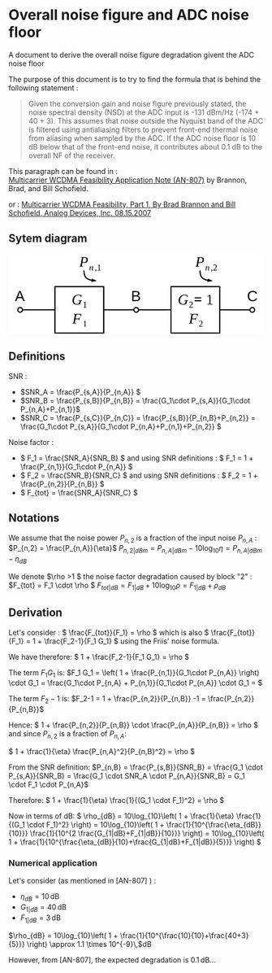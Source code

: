 # Overall noise figure and ADC noise floor
A document to derive the overall noise figure degradation givent the ADC noise floor

The purpose of this document is to try to find the formula that is behind the following statement : 
> Given the conversion gain and noise figure previously stated, the noise spectral density (NSD) at the
ADC input is -131 dBm/Hz (-174 + 40 + 3). 
This assumes that noise outside the Nyquist band of the ADC is filtered using antialiasing filters to prevent front-end thermal noise from aliasing when sampled by the ADC. 
If the ADC noise floor is 10 dB below that of the front-end noise, it contributes about 0.1 dB to the overall NF of the receiver.

This paragraph can be found in :  
[Multicarrier WCDMA Feasibility Application Note (AN-807)](https://www.analog.com/media/en/technical-documentation/application-notes/58327589985769549305955624592an_807_0.pdf)
by Brannon, Brad, and Bill Schofield.

or : 
[Multicarrier WCDMA Feasibility, Part 1, By Brad Brannon and Bill Schofield, Analog Devices, Inc.  08.15.2007](https://www.eetimes.com/multicarrier-wcdma-feasibility-part-1/)

## Sytem diagram

![System diagram](odgs/SystemBlockDiagram.svg)

## Definitions

SNR : 
- $SNR_A = \frac{P_{s,A}}{P_{n,A}} $
- $SNR_B = \frac{P_{s,B}}{P_{n,B}} = \frac{G_1\cdot P_{s,A}}{G_1\cdot P_{n,A}+P_{n,1}}$
- $SNR_C = \frac{P_{s,C}}{P_{n,C}} = \frac{P_{s,B}}{P_{n,B}+P_{n,2}} = \frac{G_1\cdot P_{s,A}}{G_1\cdot P_{n,A}+P_{n,1}+P_{n,2}} $


Noise factor : 

- $ F_1 = \frac{SNR_A}{SNR_B} $ and using SNR definitions : $ F_1 = 1 + \frac{P_{n,1}}{G_1\cdot P_{n,A}} $ 
- $ F_2 = \frac{SNR_B}{SNR_C} $ and using SNR definitions : $ F_2 = 1 + \frac{P_{n,2}}{P_{n,B}} $ 
- $ F_{tot} = \frac{SNR_A}{SNR_C} $

## Notations

We assume that the noise power $P_{n,2}$ is a fraction of the input noise $P_{n,A}$ : 
$P_{n,2} = \frac{P_{n,A}}{\eta}$
$P_{n,2|dBm} = P_{n,A|dBm}-10\log_{10}\eta =  P_{n,A|dBm}-\eta_{dB}$

We denote $\rho >1 $ the noise factor degradation caused by block "2" : 
$F_{tot} = F_1 \cdot \rho $
$F_{tot|dB} = F_{1|dB} + 10\log_{10}\rho = F_{1|dB} + \rho_{dB}$

## Derivation

Let's consider : 
$ \frac{F_{tot}}{F_1} = \rho  $ which is also $ \frac{F_{tot}}{F_1} = 1 + \frac{F_2-1}{F_1 G_1} $ using the Friis' noise formula. 

We have therefore: 
$ 1 + \frac{F_2-1}{F_1 G_1} = \rho $

The term $F_1 G_1$ is: 
$F_1 G_1 =  \left( 1 + \frac{P_{n,1}}{G_1\cdot P_{n,A}} \right) \cdot G_1 = \frac{G_1\cdot P_{n,A} + P_{n,1}}{G_1\cdot P_{n,A}} \cdot G_1 = $

The term $F_2-1$ is: 
$F_2-1 = 1 + \frac{P_{n,2}}{P_{n,B}} -1  = \frac{P_{n,2}}{P_{n,B}}$

Hence: 
$ 1 + \frac{P_{n,2}}{P_{n,B}} \cdot \frac{P_{n,A}}{P_{n,B}} = \rho $ and since $P_{n,2}$ is a fraction of $P_{n,A}$: 

$ 1 + \frac{1}{\eta} \frac{P_{n,A}^2}{P_{n,B}^2} = \rho $

From the SNR definition: 
$P_{n,B} = \frac{P_{s,B}}{SNR_B} = \frac{G_1 \cdot P_{s,A}}{SNR_B} = \frac{G_1 \cdot SNR_A \cdot P_{n,A}}{SNR_B} = G_1 \cdot F_1 \cdot P_{n,A}$

Therefore: 
$ 1 + \frac{1}{\eta} \frac{1}{(G_1 \cdot F_1)^2} = \rho $

Now in terms of dB: 
$ \rho_{dB} = 10\log_{10}\left( 1 + \frac{1}{\eta} \frac{1}{(G_1 \cdot F_1)^2} \right) = 10\log_{10}\left( 1 + \frac{1}{10^{\frac{\eta_{dB}}{10}}} \frac{1}{10^{2 \frac{G_{1|dB}+F_{1|dB}}{10}}} \right) = 10\log_{10}\left( 1 + \frac{1}{10^{\frac{\eta_{dB}}{10}+\frac{G_{1|dB}+F_{1|dB}}{5}}}  \right) $

### Numerical application
Let's consider (as mentioned in [AN-807] ) : 
- $\eta_{dB} = 10\,$dB
- $G_{1|dB} = 40\,$dB
- $F_{1|dB} = 3\,$dB


$\rho_{dB} = 10\log_{10}\left( 1 + \frac{1}{10^{\frac{10}{10}+\frac{40+3}{5}}}  \right) \approx 1.1 \times 10^{-9}\,$dB

However, from [AN-807], the expected degradation is $0.1\,$dB...